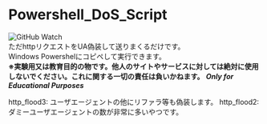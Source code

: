 # Powershell_DoS_Script
![GitHub Watch](https://img.shields.io/github/watchers/rifurekusyon/Powershell_DoS_Script.svg?style=social&label=Watch)  
ただhttpリクエストをUA偽装して送りまくるだけです。  
Windows Powershelにコピペして実行できます。  
**※実験用又は教育目的の物です。他人のサイトやサービスに対しては絶対に使用しないでください。これに関する一切の責任は負いかねます。**
***Only for Educational Purposes***

http_flood3: ユーザエージェントの他にリファラ等も偽装します。
http_flood2: ダミーユーザエージェントの数が非常に多いやつです。
